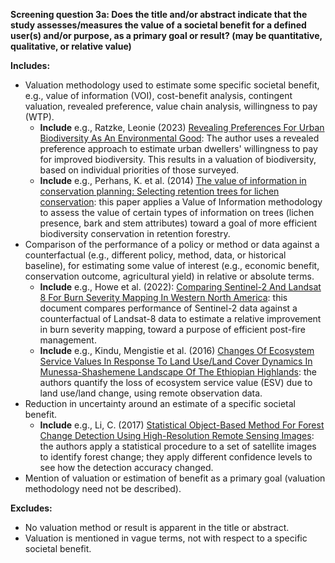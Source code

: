**Screening question 3a: Does the title and/or abstract indicate that the study assesses/measures the value of a societal benefit for a defined user(s) and/or purpose, as a primary goal or result? (may be quantitative, qualitative, or relative value)**

**Includes:**

* Valuation methodology used to estimate some specific societal benefit, e.g., value of information (VOI), cost-benefit analysis, contingent valuation, revealed preference, value chain analysis, willingness to pay (WTP).
    * **Include** e.g., Ratzke, Leonie (2023) [Revealing Preferences For Urban Biodiversity As An Environmental Good](https://www.sciencedirect.com/science/article/abs/pii/S0921800923001477): The author uses a revealed preference approach to estimate urban dwellers' willingness to pay for improved biodiversity.  This results in a valuation of biodiversity, based on individual priorities of those surveyed.
    * **Include** e.g., Perhans, K. et al. (2014) [The value of information in conservation planning: Selecting retention trees for lichen conservation](https://www.sciencedirect.com/science/article/pii/S037811271400022X): this paper applies a Value of Information methodology to assess the value of certain types of information on trees (lichen presence, bark and stem attributes) toward a goal of more efficient biodiversity conservation in retention forestry.
* Comparison of the performance of a policy or method or data against a counterfactual (e.g., different policy, method, data, or historical baseline), for estimating some value of interest (e.g., economic benefit, conservation outcome, agricultural yield) in relative or absolute terms.
    * **Include** e.g., Howe et al. (2022): [Comparing Sentinel-2 And Landsat 8 For Burn Severity Mapping In Western North America](https://www.mdpi.com/2072-4292/14/20/5249): this document compares performance of Sentinel-2 data against a counterfactual of Landsat-8 data to estimate a relative improvement in burn severity mapping, toward a purpose of efficient post-fire management.
    * **Include** e.g., Kindu, Mengistie et al. (2016) [Changes Of Ecosystem Service Values In Response To Land Use/Land Cover Dynamics In Munessa-Shashemene Landscape Of The Ethiopian Highlands](https://www.sciencedirect.com/science/article/abs/pii/S0048969715312821): the authors quantify the loss of ecosystem service value (ESV) due to land use/land change, using remote observation data.
* Reduction in uncertainty around an estimate of a specific societal benefit.
    * **Include** e.g., Li, C. (2017) [Statistical Object-Based Method For Forest Change Detection Using High-Resolution Remote Sensing Images](http://www.linyekexue.net/EN/10.11707/j.1001-7488.20170509): the authors apply a statistical procedure to a set of satellite images to identify forest change; they apply different confidence levels to see how the detection accuracy changed.
* Mention of valuation or estimation of benefit as a primary goal (valuation methodology need not be described).

**Excludes:**

* No valuation method or result is apparent in the title or abstract.
* Valuation is mentioned in vague terms, not with respect to a specific societal benefit.
